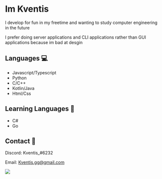 
# Im Kventis

I develop for fun in my freetime and wanting to study computer engineering in the future

I prefer doing server applications and CLI applications rather than GUI applications because im bad at desgin

## Languages 💻

- Javascript/Typescript
- Python
- C/C++
- Kotlin/Java
- Html/Css

## Learning Languages 🤠

- C#
- Go

## Contact 🥥

Discord: Kventis_#6232

Email: Kventis.gg@gmail.com

<img src="https://imgur.com/d00S59c.gif">
